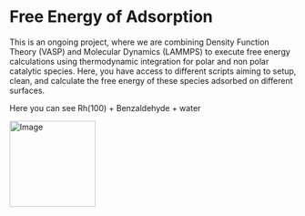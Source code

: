 # Free Energy of Adsorption
This is an ongoing project, where we are combining Density Function Theory (VASP) and Molecular Dynamics (LAMMPS) to execute free energy calculations using thermodynamic integration for polar and non polar catalytic species. Here, you have access to different scripts aiming to setup, clean, and calculate the free energy of these species adsorbed on different surfaces.  
  
Here you can see Rh(100) + Benzaldehyde + water  
  
<img width="151" alt="Image" src="https://github.com/user-attachments/assets/9c43e481-8569-488d-9755-db5bf1eff614" />
